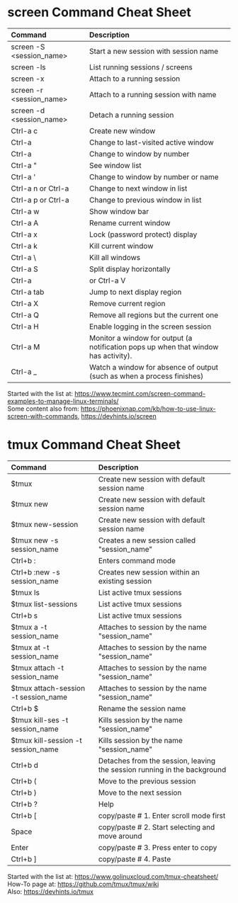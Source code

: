 # screen Command Cheat Sheet  
| Command     |    Description    |
|:------------|:------------------|
| screen -S <session_name> | Start a new session with session name |
| screen -ls | List running sessions / screens |
| screen -x | Attach to a running session |
| screen -r <session_name> | Attach to a running session with name |
| screen -d <session_name> | Detach a running session |
| Ctrl-a c | Create new window |
| Ctrl-a | Change to last-visited active window |
| Ctrl-a <number> | Change to window by number |
| Ctrl-a " | See window list |
| Ctrl-a ' <number or title> | Change to window by number or name |
| Ctrl-a n or Ctrl-a <space> | Change to next window in list |
| Ctrl-a p or Ctrl-a <backspace> | Change to previous window in list |
| Ctrl-a w | Show window bar |
| Ctrl-a A | Rename current window |
| Ctrl-a x | Lock (password protect) display |  
| Ctrl-a k | Kill current window |
| Ctrl-a \ | Kill all windows |
| Ctrl-a S | Split display horizontally |
| Ctrl-a | or Ctrl-a V | Split display vertically |
| Ctrl-a tab | Jump to next display region |
| Ctrl-a X | Remove current region |
| Ctrl-a Q | Remove all regions but the current one |
| Ctrl-a H | Enable logging in the screen session |
| Ctrl-a M | Monitor a window for output (a notification pops up when that window has activity). |
| Ctrl-a _ | Watch a window for absence of output (such as when a process finishes) |  

Started with the list at: https://www.tecmint.com/screen-command-examples-to-manage-linux-terminals/  
Some content also from: https://phoenixnap.com/kb/how-to-use-linux-screen-with-commands, https://devhints.io/screen  


# tmux Command Cheat Sheet  
| Command     |    Description    |
|:------------|:------------------|
| $tmux | Create new session with default session name |
| $tmux new | Create new session with default session name |
| $tmux new-session | Create new session with default session name |
| $tmux new -s session_name | Creates a new session called "session_name" |
| Ctrl+b : | Enters command mode |
| Ctrl+b :new -s session_name | Creates new session within an existing session |
| $tmux ls | List active tmux sessions |
| $tmux list-sessions | List active tmux sessions |
| Ctrl+b s | List active tmux sessions |
| $tmux a -t session_name | Attaches to session by the name "session_name" |
| $tmux at -t session_name | Attaches to session by the name "session_name" |
| $tmux attach -t session_name | Attaches to session by the name "session_name" |
| $tmux attach-session -t session_name | Attaches to session by the name "session_name" |
| Ctrl+b $ | Rename the session name |
| $tmux kill-ses -t session_name | Kills session by the name "session_name" |
| $tmux kill-session -t session_name | Kills session by the name "session_name" |
| Ctrl+b d | Detaches from the session, leaving the session running in the background |
| Ctrl+b ( | Move to the previous session |
| Ctrl+b ) | Move to the next session |
| Ctrl+b ? | Help |
| Ctrl+b [ | copy/paste # 1. Enter scroll mode first |
|   Space | copy/paste # 2. Start selecting and move around |
|   Enter | copy/paste # 3. Press enter to copy |
| Ctrl+b ] | copy/paste # 4. Paste |  

Started with the list at: https://www.golinuxcloud.com/tmux-cheatsheet/  
How-To page at: https://github.com/tmux/tmux/wiki  
Also: https://devhints.io/tmux  

